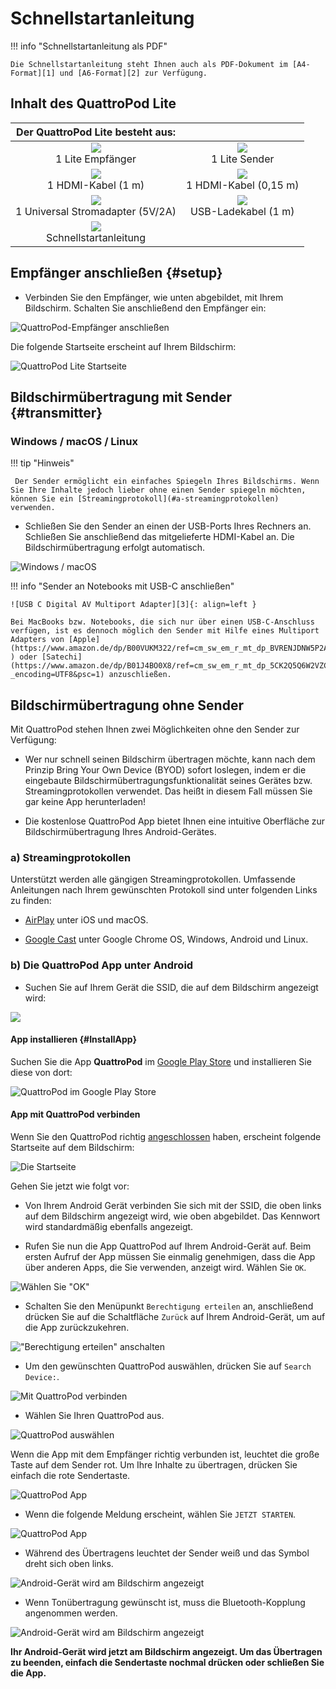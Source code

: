 # Schnellstartanleitung

!!! info "Schnellstartanleitung als PDF"
	
    Die Schnellstartanleitung steht Ihnen auch als PDF-Dokument im [A4-Format][1] und [A6-Format][2] zur Verfügung.

  [1]: https://download.stueber.de/doc/de/quattropod/schnellstartanleitungen/A4_QPLite.pdf
  [2]: https://download.stueber.de/doc/de/quattropod/schnellstartanleitungen/A6_QPLite.pdf

## Inhalt des QuattroPod Lite

| Der QuattroPod Lite besteht aus: |   |
| :----: | :----: |
| ![](/assets/img/QSG.LR01.png)<br>1 Lite Empfänger | ![](/assets/img/QSG.LT01.png)<br>1 Lite Sender |
| ![](/assets/img/QSG.HDMI.1m.png)<br>1 HDMI-Kabel (1 m) | ![](/assets/img/QSG.HDMI.15cm.png)<br>1 HDMI-Kabel (0,15 m) |
| ![](/assets/img/QSG.USB_Charger.png)<br>1 Universal Stromadapter (5V/2A) | ![](/assets/img/QSG.Charger.cable.png)<br>USB-Ladekabel (1 m) |
| ![](/assets/img/QSG-Manual.png)<br>Schnellstartanleitung | 

## Empfänger anschließen {#setup}

* Verbinden Sie den Empfänger, wie unten abgebildet, mit Ihrem Bildschirm. Schalten Sie anschließend den Empfänger ein: 

![QuattroPod-Empfänger anschließen](/assets/img/QSG-QP.Lite.Receiver.png)

Die folgende Startseite erscheint auf Ihrem Bildschirm:

![QuattroPod Lite Startseite](/assets/img/quattropod.lite.landingpage.png)

## Bildschirmübertragung mit Sender {#transmitter}

### Windows / macOS / Linux

!!! tip "Hinweis"

     Der Sender ermöglicht ein einfaches Spiegeln Ihres Bildschirms. Wenn Sie Ihre Inhalte jedoch lieber ohne einen Sender spiegeln möchten, können Sie ein [Streamingprotokoll](#a-streamingprotokollen) verwenden.
	 
* Schließen Sie den Sender an einen der USB-Ports Ihres Rechners an. Schließen Sie anschließend das mitgelieferte HDMI-Kabel an. Die Bildschirmübertragung erfolgt automatisch.

![Windows / macOS](/assets/img/QSG-QP.Lite.Windows.png)

!!! info "Sender an Notebooks mit USB-C anschließen"

    ![USB C Digital AV Multiport Adapter][3]{: align=left }
	
	Bei MacBooks bzw. Notebooks, die sich nur über einen USB-C-Anschluss verfügen, ist es dennoch möglich den Sender mit Hilfe eines Multiport Adapters von [Apple](https://www.amazon.de/dp/B00VUKM322/ref=cm_sw_em_r_mt_dp_BVRENJDNW5P2AVABV2VD ) oder [Satechi](https://www.amazon.de/dp/B01J4BO0X8/ref=cm_sw_em_r_mt_dp_5CK2Q5Q6W2VZCBJYEEEB?_encoding=UTF8&psc=1) anzuschließen. 

  [3]: /assets/img/thumbnail.USB-C_Multiport-Adapter.png

## Bildschirmübertragung ohne Sender

Mit QuattroPod stehen Ihnen zwei Möglichkeiten ohne den Sender zur Verfügung:

* Wer nur schnell seinen Bildschirm übertragen möchte, kann nach dem Prinzip Bring Your Own Device (BYOD) sofort loslegen, indem er die eingebaute Bildschirmübertragungsfunktionalität seines Gerätes bzw. Streamingprotokollen verwendet. Das heißt in diesem Fall müssen Sie gar keine App herunterladen!

* Die kostenlose QuattroPod App bietet Ihnen eine intuitive Oberfläche zur Bildschirmübertragung Ihres Android-Gerätes.

### a) Streamingprotokollen
 
Unterstützt werden alle gängigen Streamingprotokollen. Umfassende Anleitungen nach Ihrem gewünschten Protokoll sind unter folgenden Links zu finden:

* [AirPlay](airplay.md) unter iOS und macOS.

* [Google Cast](chromecast.md) unter Google Chrome OS, Windows, Android und Linux.

### b) Die QuattroPod App unter Android

* Suchen Sie auf Ihrem Gerät die SSID, die auf dem Bildschirm angezeigt wird:

![](/assets/img/QSG-QP.Lite.Mobile.png)

#### App installieren {#InstallApp}

Suchen Sie die App **QuattroPod** im [Google Play Store](https://play.google.com/store/apps/details?id=com.actionsmicro.quattropod.winnerwave) und installieren Sie diese von dort:

![QuattroPod im Google Play Store](/assets/img/QuattroPodPlayStore.png)

#### App mit QuattroPod verbinden

Wenn Sie den QuattroPod richtig [angeschlossen](#setup) haben, erscheint folgende Startseite auf dem Bildschirm:

![Die Startseite](/assets/img/quattropod.lite.landingpage.png)

Gehen Sie jetzt wie folgt vor:

* Von Ihrem Android Gerät verbinden Sie sich mit der SSID, die oben links auf dem Bildschirm angezeigt wird, wie oben abgebildet. Das Kennwort wird standardmäßig ebenfalls angezeigt.

* Rufen Sie nun die App QuattroPod auf Ihrem Android-Gerät auf. Beim ersten Aufruf der App müssen Sie einmalig genehmigen, dass die App über anderen Apps, die Sie verwenden, anzeigt wird. Wählen Sie `OK`.

![Wählen Sie "OK"](/assets/img/android_app_overlay_OK.png)

* Schalten Sie den Menüpunkt `Berechtigung erteilen` an, anschließend drücken Sie auf die Schaltfläche `Zurück` auf Ihrem Android-Gerät, um auf die App zurückzukehren.

!["Berechtigung erteilen" anschalten](/assets/img/android_app_overlay_ON.png)

* Um den gewünschten QuattroPod auswählen, drücken Sie auf `Search Device:`.

![Mit QuattroPod verbinden](/assets/img/android_app_connect.png)

* Wählen Sie Ihren QuattroPod aus.

![QuattroPod auswählen](/assets/img/android_app_select_quattropod.png)

Wenn die App mit dem Empfänger richtig verbunden ist, leuchtet die große Taste auf dem Sender rot. Um Ihre Inhalte zu übertragen, drücken Sie einfach die rote Sendertaste.

![QuattroPod App](/assets/img/android_app_mainbutton_red.png)

* Wenn die folgende Meldung erscheint, wählen Sie `JETZT STARTEN`.

![QuattroPod App](/assets/img/android_app_start_mirroring.png)

* Während des Übertragens leuchtet der Sender weiß und das Symbol dreht sich oben links.

![Android-Gerät wird am Bildschirm angezeigt](/assets/img/android_app_mainbutton_white.png)

* Wenn Tonübertragung gewünscht ist, muss die Bluetooth-Kopplung angenommen werden.

![Android-Gerät wird am Bildschirm angezeigt](/assets/img/android_app_bluetooth.pair.png)

**Ihr Android-Gerät wird jetzt am Bildschirm angezeigt. Um das Übertragen zu beenden, einfach die Sendertaste nochmal drücken oder schließen Sie die App.**